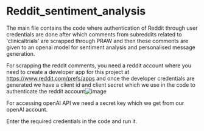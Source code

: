 # Reddit_sentiment_analysis

The main file contains the code where authentication of Reddit through user credentials are done after which comments from subreddits related to 'clinicaltrials' are scrapped through PRAW and then these comments are given to an openai model for sentiment analysis and personalised message generation.


For scrapping the reddit comments, you need a reddit account where you need to create a developer app for this project at https://www.reddit.com/prefs/apps and once the developer credentials are generated we have a client id and client secret which we use in the code to authenticate the reddit account![image](https://github.com/KRITI1997/Reddit_sentiment_analysis/assets/46029875/497d9e64-2f41-41ad-b071-7866c0190576)

For accessing openAI API we need a secret key which we get from our openAI account.

Enter the required credentials in the code and run it.


